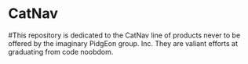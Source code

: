 # CatNav

#This repository is dedicated to the CatNav line of products never to be offered by the imaginary PidgEon group. Inc. They are valiant efforts at graduating from code noobdom.
